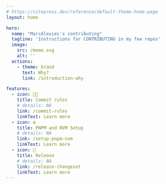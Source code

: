 ```yaml
---
# https://vitepress.dev/reference/default-theme-home-page
layout: home

hero:
  name: "MarcAlexiei's contributing"
  tagline: 'Instructions for CONTRIBUTING in my few repos'
  image:
    src: /memo.svg
    alt: ''
  actions:
    - theme: brand
      text: Why?
      link: /introduction-why

features:
  - icon: 👨‍💻
    title: Commit rules
    # details: NA
    link: /commit-rules
    linkText: Learn more
  - icon: ⚙️
    title: PNPM and NVM Setup
    # details: NA
    link: /setup-pnpm-nvm
    linkText: Learn more
  - icon: 🚀
    title: Release
    # details: NA
    link: /release-changeset
    linkText: Learn more
---
```

